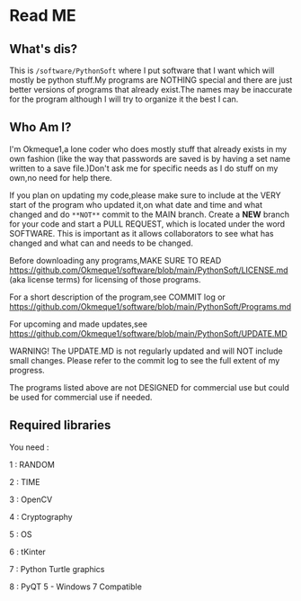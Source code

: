 # Read ME

## What's dis?

This is `/software/PythonSoft` where I put software that I want which will mostly be python stuff.My programs are NOTHING special and there are just better versions of programs that 
already exist.The names may be inaccurate for the program although I will try to organize it the best I can.

## Who Am I?

I'm Okmeque1,a lone coder who does mostly stuff that already exists in my own fashion (like the way that passwords are saved is by having a set name written to a save file.)Don't ask me for specific needs as I do stuff on my own,no need for help there.

If you plan on updating my code,please make sure to include at the VERY start of the program who updated it,on what date and time and what changed and do `**NOT**` commit to the MAIN branch. Create a **NEW** branch for your code and start a PULL REQUEST, which is located under the word SOFTWARE. This is important as it allows collaborators to see what has changed and what can and needs to be changed. 

Before downloading any programs,MAKE SURE TO READ https://github.com/Okmeque1/software/blob/main/PythonSoft/LICENSE.md (aka license terms) for licensing of those programs.

For a short description of the program,see COMMIT log or https://github.com/Okmeque1/software/blob/main/PythonSoft/Programs.md

For upcoming and made updates,see https://github.com/Okmeque1/software/blob/main/PythonSoft/UPDATE.MD 

WARNING! The UPDATE.MD is not regularly updated and will NOT include small changes. Please refer to the commit log to see the full extent of my progress.

The programs listed above are not DESIGNED for commercial use but could be used for commercial use if needed.


## Required libraries

You need : 

1 : RANDOM


2 : TIME


3 : OpenCV


4 : Cryptography


5 : OS


6 : tKinter


7 : Python Turtle graphics


8 : PyQT 5 - Windows 7 Compatible
